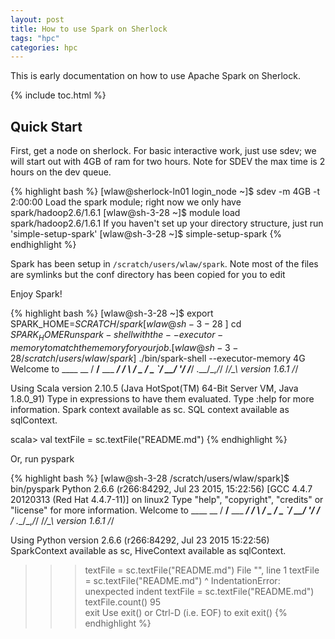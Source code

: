 ```yaml
---
layout: post
title: How to use Spark on Sherlock
tags: "hpc"
categories: hpc
---
```


This is early documentation on how to use Apache Spark on Sherlock.

{% include toc.html %}

## Quick Start

First, get a node on sherlock. For basic interactive work, just use sdev; we will start out with 4GB of ram for two hours. Note for SDEV the max time is 2 hours on the dev queue.

{% highlight bash %}
[wlaw@sherlock-ln01 login_node ~]$ sdev -m 4GB -t 2:00:00
Load the spark module; right now we only have spark/hadoop2.6/1.6.1
[wlaw@sh-3-28 ~]$ module load spark/hadoop2.6/1.6.1 
If you haven't set up your directory structure, just run 'simple-setup-spark'
[wlaw@sh-3-28 ~]$ simple-setup-spark 
{% endhighlight %}

Spark has been setup in `/scratch/users/wlaw/spark`. 
Note most of the files are symlinks but the conf directory has been copied for you to edit

Enjoy Spark!

{% highlight bash %}
[wlaw@sh-3-28 ~]$ export SPARK_HOME=$SCRATCH/spark
[wlaw@sh-3-28 ~]$ cd $SPARK_HOME
Run spark-shell with the --executor-memory to match the memory for your job.
[wlaw@sh-3-28 /scratch/users/wlaw/spark]$ ./bin/spark-shell --executor-memory 4G
Welcome to
      ____              __
     / __/__  ___ _____/ /__
    _\ \/ _ \/ _ `/ __/  '_/
   /___/ .__/\_,_/_/ /_/\_\   version 1.6.1
      /_/

Using Scala version 2.10.5 (Java HotSpot(TM) 64-Bit Server VM, Java 1.8.0_91)
Type in expressions to have them evaluated.
Type :help for more information.
Spark context available as sc.
SQL context available as sqlContext.

scala> val textFile = sc.textFile("README.md")
{% endhighlight %}

Or, run pyspark

{% highlight bash %}
[wlaw@sh-3-28 /scratch/users/wlaw/spark]$ bin/pyspark 
Python 2.6.6 (r266:84292, Jul 23 2015, 15:22:56) 
[GCC 4.4.7 20120313 (Red Hat 4.4.7-11)] on linux2
Type "help", "copyright", "credits" or "license" for more information.
Welcome to
      ____              __
     / __/__  ___ _____/ /__
    _\ \/ _ \/ _ `/ __/  '_/
   /__ / .__/\_,_/_/ /_/\_\   version 1.6.1
      /_/

Using Python version 2.6.6 (r266:84292, Jul 23 2015 15:22:56)
SparkContext available as sc, HiveContext available as sqlContext.
>>>  textFile = sc.textFile("README.md")
  File "<stdin>", line 1
    textFile = sc.textFile("README.md")
    ^
IndentationError: unexpected indent
>>> textFile = sc.textFile("README.md")
>>> textFile.count() 
95                                                                              
>>> exit
Use exit() or Ctrl-D (i.e. EOF) to exit
>>> exit()
{% endhighlight %}
